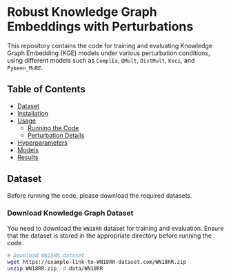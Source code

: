 # Robust Knowledge Graph Embeddings with Perturbations

This repository contains the code for training and evaluating Knowledge Graph Embedding (KGE) models under various perturbation conditions, using different models such as `ComplEx`, `QMult`, `DistMult`, `Keci`, and `Pykeen_MuRE`.

## Table of Contents
- [Dataset](#dataset)
- [Installation](#installation)
- [Usage](#usage)
  - [Running the Code](#running-the-code)
  - [Perturbation Details](#perturbation-details)
- [Hyperparameters](#hyperparameters)
- [Models](#models)
- [Results](#results)
  
## Dataset
Before running the code, please download the required datasets.

### Download Knowledge Graph Dataset
You need to download the `WN18RR` dataset for training and evaluation. Ensure that the dataset is stored in the appropriate directory before running the code.

```bash
# Download WN18RR dataset
wget https://example-link-to-WN18RR-dataset.com/WN18RR.zip
unzip WN18RR.zip -d data/WN18RR
